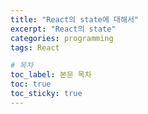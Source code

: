 ```yaml
---
title: "React의 state에 대해서"
excerpt: "React의 state"
categories: programming
tags: React

# 목차
toc_label: 본문 목차
toc: true
toc_sticky: true
---
```

